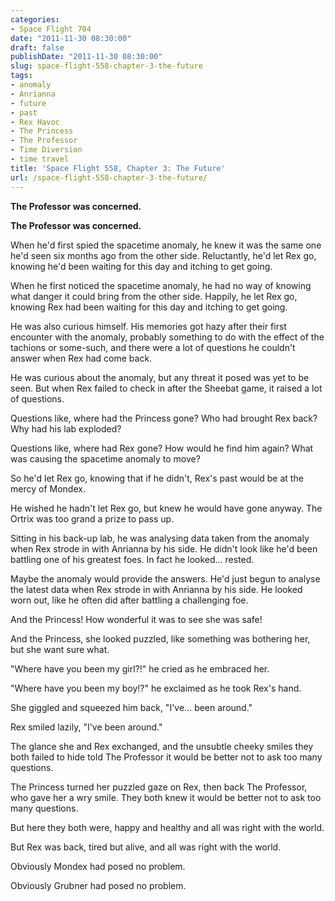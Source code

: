 ```yaml
---
categories:
- Space Flight 704
date: "2011-11-30 08:30:00"
draft: false
publishDate: "2011-11-30 08:30:00"
slug: space-flight-558-chapter-3-the-future
tags:
- anomaly
- Anrianna
- future
- past
- Rex Havoc
- The Princess
- The Professor
- Time Diversion
- time travel
title: 'Space Flight 558, Chapter 3: The Future'
url: /space-flight-558-chapter-3-the-future/
---
```

**The Professor was concerned.**

**The Professor was concerned.**

When he'd first spied the spacetime anomaly, he knew it was the same one
he'd seen six months ago from the other side. Reluctantly, he'd let Rex
go, knowing he'd been waiting for this day and itching to get going.

When he first noticed the spacetime anomaly, he had no way of knowing
what danger it could bring from the other side. Happily, he let Rex go,
knowing Rex had been waiting for this day and itching to get going.

He was also curious himself. His memories got hazy after their first
encounter with the anomaly, probably something to do with the effect of
the tachions or some-such, and there were a lot of questions he couldn't
answer when Rex had come back.

He was curious about the anomaly, but any threat it posed was yet to be
seen. But when Rex failed to check in after the Sheebat game, it raised
a lot of questions.

Questions like, where had the Princess gone? Who had brought Rex back?
Why had his lab exploded?

Questions like, where had Rex gone? How would he find him again? What
was causing the spacetime anomaly to move?

So he'd let Rex go, knowing that if he didn't, Rex's past would be at
the mercy of Mondex.

He wished he hadn't let Rex go, but knew he would have gone anyway. The
Ortrix was too grand a prize to pass up.

Sitting in his back-up lab, he was analysing data taken from the anomaly
when Rex strode in with Anrianna by his side. He didn't look like he'd
been battling one of his greatest foes. In fact he looked... rested.

Maybe the anomaly would provide the answers. He'd just begun to analyse
the latest data when Rex strode in with Anrianna by his side. He looked
worn out, like he often did after battling a challenging foe.

And the Princess! How wonderful it was to see she was safe!

And the Princess, she looked puzzled, like something was bothering her,
but she want sure what.

"Where have you been my girl?!" he cried as he embraced her.

"Where have you been my boy!?" he exclaimed as he took Rex's hand.

She giggled and squeezed him back, "I've... been around."

Rex smiled lazily, "I've been around."

The glance she and Rex exchanged, and the unsubtle cheeky smiles they
both failed to hide told The Professor it would be better not to ask too
many questions.

The Princess turned her puzzled gaze on Rex, then back The Professor,
who gave her a wry smile. They both knew it would be better not to ask
too many questions.

But here they both were, happy and healthy and all was right with the
world.

But Rex was back, tired but alive, and all was right with the world.

Obviously Mondex had posed no problem.

Obviously Grubner had posed no problem.